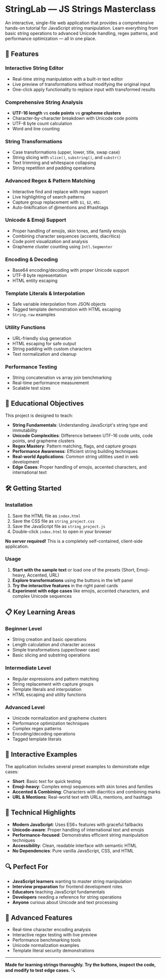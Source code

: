 # StringLab — JS Strings Masterclass

An interactive, single-file web application that provides a comprehensive hands-on tutorial for JavaScript string manipulation. Learn everything from basic string operations to advanced Unicode handling, regex patterns, and performance optimization — all in one place.

## 🚀 Features

### **Interactive String Editor**
- Real-time string manipulation with a built-in text editor
- Live preview of transformations without modifying the original input
- One-click apply functionality to replace input with transformed results

### **Comprehensive String Analysis**
- **UTF-16 length** vs **code points** vs **grapheme clusters**
- Character-by-character breakdown with Unicode code points
- UTF-8 byte count calculation
- Word and line counting

### **String Transformations**
- Case transformations (upper, lower, title, swap case)
- String slicing with `slice()`, `substring()`, and `substr()`
- Text trimming and whitespace collapsing
- String repetition and padding operations

### **Advanced Regex & Pattern Matching**
- Interactive find and replace with regex support
- Live highlighting of search patterns
- Capture group replacement with `$1`, `$2`, etc.
- Auto-linkification of @mentions and #hashtags

### **Unicode & Emoji Support**
- Proper handling of emojis, skin tones, and family emojis
- Combining character sequences (accents, diacritics)
- Code point visualization and analysis
- Grapheme cluster counting using `Intl.Segmenter`

### **Encoding & Decoding**
- Base64 encoding/decoding with proper Unicode support
- UTF-8 byte representation
- HTML entity escaping

### **Template Literals & Interpolation**
- Safe variable interpolation from JSON objects
- Tagged template demonstration with HTML escaping
- `String.raw` examples

### **Utility Functions**
- URL-friendly slug generation
- HTML escaping for safe output
- String padding with custom characters
- Text normalization and cleanup

### **Performance Testing**
- String concatenation vs array join benchmarking
- Real-time performance measurement
- Scalable test sizes

## 🎯 Educational Objectives

This project is designed to teach:

- **String Fundamentals**: Understanding JavaScript's string type and immutability
- **Unicode Complexities**: Difference between UTF-16 code units, code points, and grapheme clusters
- **Regex Mastery**: Pattern matching, flags, and capture groups
- **Performance Awareness**: Efficient string building techniques
- **Real-world Applications**: Common string utilities used in web development
- **Edge Cases**: Proper handling of emojis, accented characters, and international text

## 🛠 Getting Started

### **Installation**
1. Save the HTML file as `index.html`
2. Save the CSS file as `string_project.css`  
3. Save the JavaScript file as `string_project.js`
4. Double-click `index.html` to open in your browser

**No server required!** This is a completely self-contained, client-side application.

### **Usage**
1. **Start with the sample text** or load one of the presets (Short, Emoji-heavy, Accented, URL)
2. **Explore transformations** using the buttons in the left panel
3. **Try the interactive features** in the right panel cards
4. **Experiment with edge cases** like emojis, accented characters, and complex Unicode sequences

## 📋 Key Learning Areas

### **Beginner Level**
- String creation and basic operations
- Length calculation and character access
- Simple transformations (upper/lower case)
- Basic slicing and substring operations

### **Intermediate Level**
- Regular expressions and pattern matching
- String replacement with capture groups
- Template literals and interpolation
- HTML escaping and utility functions

### **Advanced Level**
- Unicode normalization and grapheme clusters
- Performance optimization techniques
- Complex regex patterns
- Encoding/decoding operations
- Tagged template literals

## 🧪 Interactive Examples

The application includes several preset examples to demonstrate edge cases:

- **Short**: Basic text for quick testing
- **Emoji-heavy**: Complex emoji sequences with skin tones and families
- **Accented & Combining**: Characters with diacritics and combining marks
- **URL & Mentions**: Real-world text with URLs, mentions, and hashtags

## 🎨 Technical Highlights

- **Modern JavaScript**: Uses ES6+ features with graceful fallbacks
- **Unicode-aware**: Proper handling of international text and emojis
- **Performance-focused**: Demonstrates efficient string manipulation techniques
- **Accessibility**: Clean, readable interface with semantic HTML
- **No Dependencies**: Pure vanilla JavaScript, CSS, and HTML

## 🔍 Perfect For

- **JavaScript learners** wanting to master string manipulation
- **Interview preparation** for frontend development roles
- **Educators** teaching JavaScript fundamentals
- **Developers** needing a reference for string operations
- **Anyone** curious about Unicode and text processing

## 🌟 Advanced Features

- Real-time character encoding analysis
- Interactive regex testing with live preview
- Performance benchmarking tools
- Unicode normalization examples
- Template literal security demonstrations

---

**Made for learning strings thoroughly. Try the buttons, inspect the code, and modify to test edge cases.** 🔍